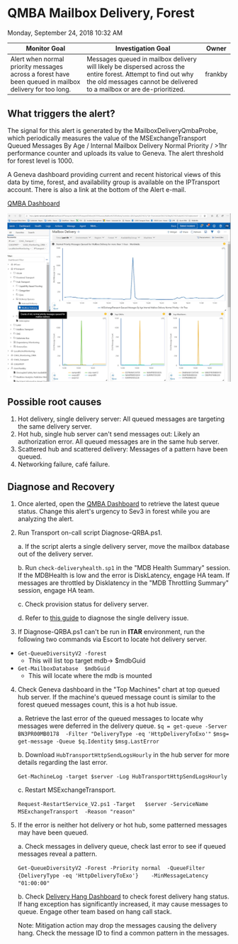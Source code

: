 # QMBA Mailbox Delivery, Forest
Monday, September 24, 2018
10:32 AM

| Monitor Goal | Investigation Goal | Owner |
| ------------ | ------------------ | ------|
| Alert when normal priority messages across a forest have been queued in mailbox delivery for too long. | Messages queued in mailbox delivery will likely be dispersed across the entire forest. Attempt to find out why the old messages cannot be delivered to a mailbox or are de-prioritized. | frankby |

## What triggers the alert?
The signal for this alert is generated by the MailboxDeliveryQmbaProbe, which periodically measures the value of the MSExchangeTransport Queued Messages By Age / Internal Mailbox Delivery Normal Priority / >1hr performance counter and uploads its value to Geneva. The alert threshold for forest level is 1000.
 
A Geneva dashboard providing current and recent historical views of this data by time, forest, and availability group is available on the IPTransport account. There is also a link at the bottom of the Alert e-mail.
 
[QMBA Dashboard](https://jarvis-west.dc.ad.msft.net/dashboard/share/91E7368C?overrides=%5b%7b%22query%22:%22//*%5bid='Environment'%5d%22,%22key%22:%22value%22,%22replacement%22:%22%22%7d,%7b%22query%22:%22//*%5bid='Region'%5d%22,%22key%22:%22value%22,%22replacement%22:%22%22%7d,%7b%22query%22:%22//*%5bid='Forest'%5d%22,%22key%22:%22value%22,%22replacement%22:%22%22%7d,%7b%22query%22:%22//*%5bid='AvailabilityGroup'%5d%22,%22key%22:%22value%22,%22replacement%22:%22%22%7d,%7b%22query%22:%22//*%5bid='Machine'%5d%22,%22key%22:%22value%22,%22replacement%22:%22%22%7d%5d%20)

![](./assets/mailbox-delivery.jpg)

## Possible root causes
1. Hot delivery, single delivery server: All queued messages are targeting the same delivery server.
2. Hot hub, single hub server can't send messages out: Likely an authorization error. All queued messages are in the same hub server.
3. Scattered hub and scattered delivery: Messages of a pattern have been queued. 
4. Networking failure, café failure.
 
## Diagnose and Recovery
1. Once alerted, open the [QMBA Dashboard](https://jarvis-west.dc.ad.msft.net/dashboard/share/91E7368C?overrides=%5b%7b%22query%22:%22//*%5bid='Environment'%5d%22,%22key%22:%22value%22,%22replacement%22:%22%22%7d,%7b%22query%22:%22//*%5bid='Region'%5d%22,%22key%22:%22value%22,%22replacement%22:%22%22%7d,%7b%22query%22:%22//*%5bid='Forest'%5d%22,%22key%22:%22value%22,%22replacement%22:%22%22%7d,%7b%22query%22:%22//*%5bid='AvailabilityGroup'%5d%22,%22key%22:%22value%22,%22replacement%22:%22%22%7d,%7b%22query%22:%22//*%5bid='Machine'%5d%22,%22key%22:%22value%22,%22replacement%22:%22%22%7d%5d%20) to retrieve the latest queue status. 
Change this alert's urgency to Sev3 in forest while you are analyzing the alert.
2. Run Transport on-call script Diagnose-QRBA.ps1.

    a. If the script alerts a single delivery server, move the mailbox database out of the delivery server. 

    b. Run `check-deliveryhealth.sp1` in the "MDB Health Summary" session. If the MDBHealth is low and the error is DiskLatency, engage HA team. If messages are throttled by Disklatency in the "MDB Throttling Summary" session, engage HA team.
    
    c. Check provision status for delivery server.
    
    d. Refer to [this guide](HttpDeliveryAvailabilityV2Monitor) to diagnose the single delivery issue.

3. If Diagnose-QRBA.ps1 can't be run in **ITAR** environment, run the following two commands via Escort to locate hot delivery server.

* `Get-QueueDiversityV2 -forest`
    * This will list top target mdb-> $mdbGuid
* `Get-MailboxDatabase  $mdbGuid`         
    * This will locate where the mdb is mounted 

4. Check Geneva dashboard in the "Top Machines" chart at top queued hub server. If the machine's queued message count is similar to the forest queued messages count, this is a hot hub issue.

    a. Retrieve the last error of the queued messages to locate why messages were deferred in the delivery queue.
        `$q = get-queue -Server  BN3PR00MB0178  -Filter "DeliveryType -eq 'HttpDeliveryToExo'"`
        `$msg= get-message -Queue $q.Identity`
        `$msg.LastError`

    b. Download `HubTransportHttpSendLogsHourly` in the hub server for more details regarding the last error.

    `Get-MachineLog -target $server -Log HubTransportHttpSendLogsHourly` 

    c. Restart MSExchangeTransport.

    `Request-RestartService_V2.ps1 -Target   $server -ServiceName  MSExchangeTransport  -Reason "reason"`

5. If the error is neither hot delivery or hot hub, some patterned messages may have been queued.

    a. Check messages in delivery queue, check last error to see if queued messages reveal a pattern.

    `Get-QueueDiversityV2 -Forest -Priority normal  -QueueFilter {DeliveryType -eq 'HttpDeliveryToExo'}    -MinMessageLatency "01:00:00"`

    b. Check [Delivery Hang Dashboard](https://jarvis-west.dc.ad.msft.net/dashboard/O365_Transport/MailboxTransport/Delivery/DeliveryHangException) to check forest delivery hang status. If hang exception has significantly increased, it may cause messages to queue. Engage other team based on hang call stack. 
    
    Note: Mitigation action may drop the messages causing the delivery hang. Check the message ID to find a common pattern in the messages.